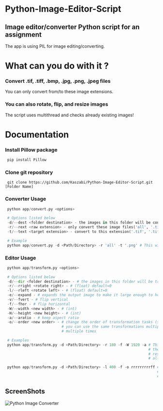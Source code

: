 # Python-Image-Editor-Script

## Image editor/converter Python script for an assignment
The app is using PIL for image editing/converting. 

# What can you do with it ?
### Convert .tif, .tiff, .bmp, .jpg, .png, .jpeg files
You can only convert from/to these image extensions.

### You can also rotate, flip, and resize images
The script uses multithread and checks already existing images!

# Documentation

### Install Pillow package
```python
 pip install Pillow
```

### Clone git repository
```
 git clone https://github.com/Kaszabi/Python-Image-Editor-Script.git [Folder Name]
``` 
### Converter Usage
```python
 python app/convert.py <options>
 
 # Options listed below
 -d/--dest <folder destination> - the images in this folder will be converted and placed in the folder ./converted
 -r/--rext <raw extension> - only convert these image files('all', '.tif', '.tiff', '.bmp', '.jpg', '.png', '.jpeg')
 -t/--text <target extension> - convert to this extension('.tif', '.tiff', '.bmp', '.jpg', '.png', '.jpeg')
 
 # Example
 python app/convert.py -d <Path/Directory> -r 'all' -t '.png' # This will convert all image files to .png 
```
### Editor Usage
```python
 python app/transform.py <options>
 
 # Options listed below
 -d/--dir <folder destination> - # the images in this folder will be transformed and placed in the folder ./transformed
 -r/--rright <rotate right> - # (float) default=0
 -l/--rleft <rotate left> - # (float) default=0
 -e/--expand - # expands the output image to make it large enough to hold the entire rotated image
 -v/--fvert - # flip vertical
 -f/--fhor - # flip horizontal
 -W/--width <new width> - # (int)
 -H/--height <new height> - # (int) 
 -a/--aratio - # keep aspect ratio 
 -o/--order <new order> - # change the order of transformation tasks (s=size, f=flip, r=rotate) default='sfr'
                          # you can use the same transformations multiple times too, the script will do those tasks 
                          # multiple times
 
 # Examples
 python app/transform.py -d <Path/Directory> -r 180 -f -W 1920 -a # This will rotate the images by 180 degrees to 
                                                                  # the right, then flips them horizontally, and then
                                                                  # resizing them to the width 1920px while keeping 
                                                                  # all images own aspect ratio

 python app/transform.py -d <Path/Directory> -l 400 -f -o rrrrrrrrrff # This will rotate the images 9 times to the 
                                                                      # left by 40 degrees and then flips them horizontally
                                                                      # 2 times
```
## ScreenShots
<img src='sample.png' alt='Python Image Converter'>
